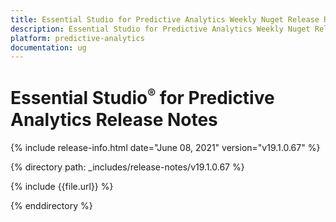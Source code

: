 ```yaml
---
title: Essential Studio for Predictive Analytics Weekly Nuget Release Release Notes  
description: Essential Studio for Predictive Analytics Weekly Nuget Release Release Notes  
platform: predictive-analytics
documentation: ug
---
```


# Essential Studio<sup style="font-size:70%">&reg;</sup> for Predictive Analytics  Release Notes  

{% include release-info.html date="June 08, 2021"  version="v19.1.0.67" %} 


{% directory path: _includes/release-notes/v19.1.0.67
 %}

{% include {{file.url}} %}

{% enddirectory %}